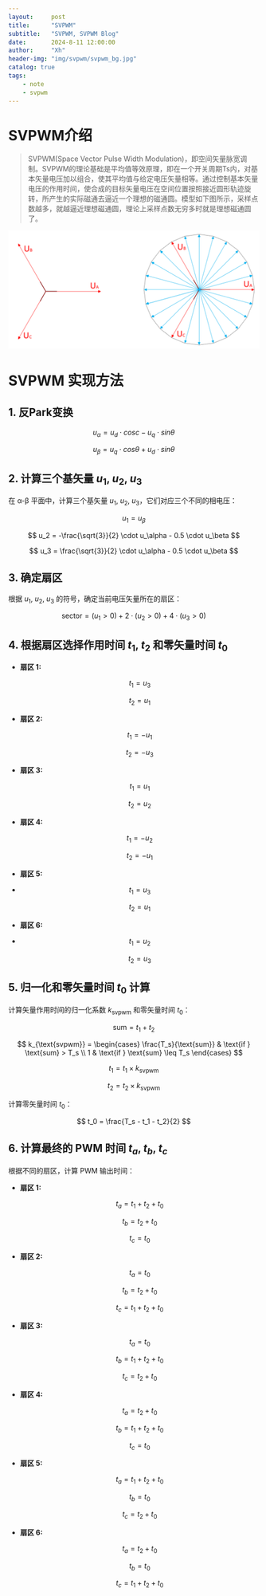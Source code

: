 ```yaml
---
layout:     post
title:      "SVPWM"
subtitle:   "SVPWM, SVPWM Blog"
date:       2024-8-11 12:00:00
author:     "Xh"
header-img: "img/svpwm/svpwm_bg.jpg"
catalog: true
tags:
    - note
    - svpwm
---
```


# SVPWM介绍

> SVPWM(Space Vector Pulse Width Modulation)，即空间矢量脉宽调制。SVPWM的理论基础是平均值等效原理，即在一个开关周期Ts内，对基本矢量电压加以组合，使其平均值与给定电压矢量相等。通过控制基本矢量电压的作用时间，使合成的目标矢量电压在空间位置按照接近圆形轨迹旋转，所产生的实际磁通去逼近一个理想的磁通圆。模型如下图所示，采样点数越多，就越逼近理想磁通圆，理论上采样点数无穷多时就是理想磁通圆了。

![img](/img//svpwm/svpwm_4.jpg)


# SVPWM 实现方法

## 1. 反Park变换

$$
u_\alpha = u_d \cdot cosc - u_q \cdot sinθ
$$

$$
u_\beta = u_q \cdot cosθ + u_d \cdot sinθ
$$

## 2. 计算三个基矢量 $u_1$, $u_2$, $u_3$
在 α-β 平面中，计算三个基矢量 $u_1$, $u_2$, $u_3$，它们对应三个不同的相电压：

$$
u_1 = u_\beta
$$

$$
u_2 = -\frac{\sqrt{3}}{2} \cdot u_\alpha - 0.5 \cdot u_\beta
$$

$$
u_3 = \frac{\sqrt{3}}{2} \cdot u_\alpha - 0.5 \cdot u_\beta
$$

## 3. 确定扇区
根据 $u_1$, $u_2$, $u_3$ 的符号，确定当前电压矢量所在的扇区：

$$
\text{sector} = (u_1 > 0) + 2 \cdot (u_2 > 0) + 4 \cdot (u_3 > 0)
$$

## 4. 根据扇区选择作用时间 $t_1$, $t_2$ 和零矢量时间 $t_0$
- **扇区 1:**
  
  $$
  t_1 = u_3
  $$

  $$
  t_2 = u_1
  $$

- **扇区 2:**
  
  $$
  t_1 = -u_1
  $$

  $$
  t_2 = -u_3
  $$

- **扇区 3:**
  
  $$
  t_1 = u_1
  $$

  $$
  t_2 = u_2
  $$

- **扇区 4:**
  
  $$
  t_1 = -u_2
  $$

  $$
  t_2 = -u_1
  $$

- **扇区 5:**
- 
  $$
  t_1 = u_3
  $$

  $$
  t_2 = u_1
  $$

- **扇区 6:**
- 
  $$
  t_1 = u_2
  $$

  $$
  t_2 = u_3
  $$

## 5. 归一化和零矢量时间 $t_0$ 计算
计算矢量作用时间的归一化系数 $k_{\text{svpwm}}$ 和零矢量时间 $t_0$：

$$
\text{sum} = t_1 + t_2
$$

$$
k_{\text{svpwm}} =
\begin{cases} 
   \frac{T_s}{\text{sum}} & \text{if } \text{sum} > T_s \\
   1 & \text{if } \text{sum} \leq T_s
\end{cases}
$$

$$
t_1 = t_1 \times k_{\text{svpwm}}
$$

$$
t_2 = t_2 \times k_{\text{svpwm}}
$$

计算零矢量时间 $t_0$：

$$
t_0 = \frac{T_s - t_1 - t_2}{2}
$$

## 6. 计算最终的 PWM 时间 $t_a$, $t_b$, $t_c$
根据不同的扇区，计算 PWM 输出时间：

- **扇区 1:**
  
  $$
  t_a = t_1 + t_2 + t_0
  $$

  $$
  t_b = t_2 + t_0
  $$

  $$
  t_c = t_0
  $$

- **扇区 2:**
  
  $$
  t_a = t_0
  $$

  $$
  t_b = t_2 + t_0
  $$

  $$
  t_c = t_1 + t_2 + t_0
  $$

- **扇区 3:**
  
  $$
  t_a = t_0
  $$

  $$
  t_b = t_1 + t_2 + t_0
  $$

  $$
  t_c = t_2 + t_0
  $$

- **扇区 4:**
  
  $$
  t_a = t_2 + t_0
  $$

  $$
  t_b = t_1 + t_2 + t_0
  $$

  $$
  t_c = t_0
  $$

- **扇区 5:**
  
  $$
  t_a = t_1 + t_2 + t_0
  $$

  $$
  t_b = t_0
  $$

  $$
  t_c = t_2 + t_0
  $$

- **扇区 6:**
  
  $$
  t_a = t_2 + t_0
  $$

  $$
  t_b = t_0
  $$

  $$
  t_c = t_1 + t_2 + t_0
  $$
